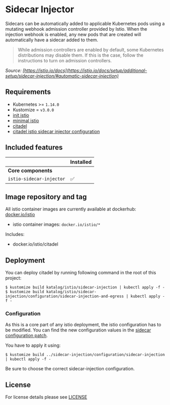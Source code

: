 # Sidecar Injector

Sidecars can be automatically added to applicable Kubernetes pods using a mutating webhook admission controller
provided by Istio.
When the injection webhook is enabled, any new pods that are created will automatically have a sidecar added to them.

> While admission controllers are enabled by default, some Kubernetes distributions may disable them. If this is the
case, follow the instructions to turn on admission controllers.

*Source: [https://istio.io/docs](https://istio.io/docs/setup/additional-setup/sidecar-injection/#automatic-sidecar-injection)*


## Requirements

- Kubernetes >= `1.14.0`
- Kustomize = `v3.0.0`
- [init istio](../init/)
- [minimal istio](../minimal/)
- [citadel](../citadel/)
- [citadel istio sidecar injector configuration](../sidecar-injection/configuration/sidecar-injection)


## Included features

|                          | Installed          |
|--------------------------|--------------------|
| **Core components**      |                    |
| `istio-sidecar-injector` | :white_check_mark: |


## Image repository and tag

All istio container images are currently available at dockerhub: [docker.io/istio](https://hub.docker.com/u/istio)

* istio container images: `docker.io/istio/*`

Includes:

- docker.io/istio/citadel

## Deployment

You can deploy citadel by running following command in the root of this project:

```shell
$ kustomize build katalog/istio/sidecar-injection | kubectl apply -f -
$ kustomize build katalog/istio/sidecar-injection/configuration/sidecar-injection-and-egress | kubectl apply -f -
```

### Configuration

As this is a core part of any istio deployment, the istio configuration has to be modified. You can find the new
configuration values in the
[sidecar configuration patch](../sidecar-injection/configuration/sidecar-injection/patch.yaml).

You have to apply it using:

```shell
$ kustomize build ../sidecar-injection/configuration/sidecar-injection | kubectl apply -f -
```

Be sure to choose the correct sidecar-injection configuration.


## License

For license details please see [LICENSE](../../../LICENSE)

